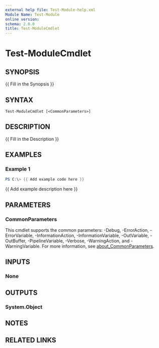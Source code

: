 ```yaml
---
external help file: Test-Module-help.xml
Module Name: Test-Module
online version:
schema: 2.0.0
title: Test-ModuleCmdlet
---
```


# Test-ModuleCmdlet

## SYNOPSIS
{{ Fill in the Synopsis }}

## SYNTAX

```
Test-ModuleCmdlet [<CommonParameters>]
```

## DESCRIPTION
{{ Fill in the Description }}

## EXAMPLES

### Example 1
```powershell
PS C:\> {{ Add example code here }}
```

{{ Add example description here }}

## PARAMETERS

### CommonParameters
This cmdlet supports the common parameters: -Debug, -ErrorAction, -ErrorVariable, -InformationAction, -InformationVariable, -OutVariable, -OutBuffer, -PipelineVariable, -Verbose, -WarningAction, and -WarningVariable. For more information, see [about_CommonParameters](http://go.microsoft.com/fwlink/?LinkID=113216).

## INPUTS

### None

## OUTPUTS

### System.Object
## NOTES

## RELATED LINKS
